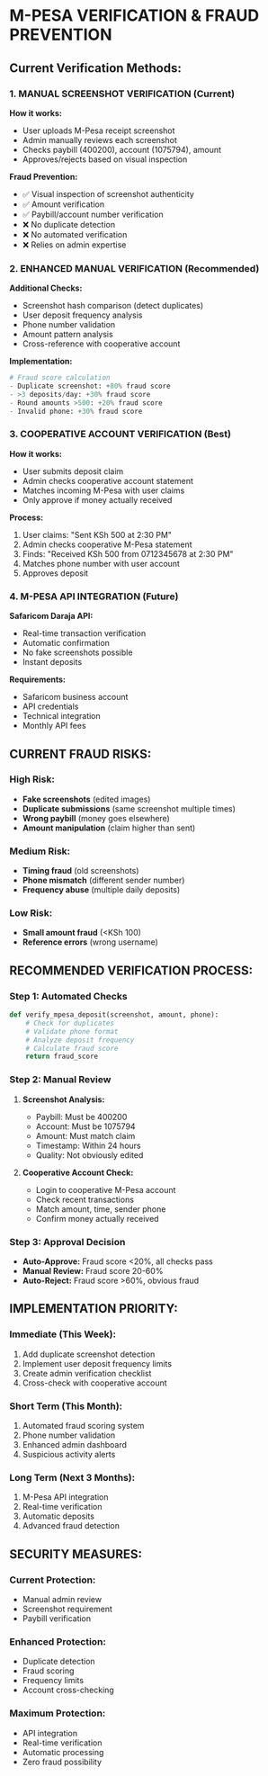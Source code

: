 # M-PESA VERIFICATION & FRAUD PREVENTION

## Current Verification Methods:

### 1. **MANUAL SCREENSHOT VERIFICATION** (Current)
**How it works:**
- User uploads M-Pesa receipt screenshot
- Admin manually reviews each screenshot
- Checks paybill (400200), account (1075794), amount
- Approves/rejects based on visual inspection

**Fraud Prevention:**
- ✅ Visual inspection of screenshot authenticity
- ✅ Amount verification
- ✅ Paybill/account number verification
- ❌ No duplicate detection
- ❌ No automated verification
- ❌ Relies on admin expertise

### 2. **ENHANCED MANUAL VERIFICATION** (Recommended)
**Additional Checks:**
- Screenshot hash comparison (detect duplicates)
- User deposit frequency analysis
- Phone number validation
- Amount pattern analysis
- Cross-reference with cooperative account

**Implementation:**
```python
# Fraud score calculation
- Duplicate screenshot: +80% fraud score
- >3 deposits/day: +30% fraud score  
- Round amounts >500: +20% fraud score
- Invalid phone: +30% fraud score
```

### 3. **COOPERATIVE ACCOUNT VERIFICATION** (Best)
**How it works:**
- User submits deposit claim
- Admin checks cooperative account statement
- Matches incoming M-Pesa with user claims
- Only approve if money actually received

**Process:**
1. User claims: "Sent KSh 500 at 2:30 PM"
2. Admin checks cooperative M-Pesa statement
3. Finds: "Received KSh 500 from 0712345678 at 2:30 PM"
4. Matches phone number with user account
5. Approves deposit

### 4. **M-PESA API INTEGRATION** (Future)
**Safaricom Daraja API:**
- Real-time transaction verification
- Automatic confirmation
- No fake screenshots possible
- Instant deposits

**Requirements:**
- Safaricom business account
- API credentials
- Technical integration
- Monthly API fees

## CURRENT FRAUD RISKS:

### **High Risk:**
- **Fake screenshots** (edited images)
- **Duplicate submissions** (same screenshot multiple times)
- **Wrong paybill** (money goes elsewhere)
- **Amount manipulation** (claim higher than sent)

### **Medium Risk:**
- **Timing fraud** (old screenshots)
- **Phone mismatch** (different sender number)
- **Frequency abuse** (multiple daily deposits)

### **Low Risk:**
- **Small amount fraud** (<KSh 100)
- **Reference errors** (wrong username)

## RECOMMENDED VERIFICATION PROCESS:

### **Step 1: Automated Checks**
```python
def verify_mpesa_deposit(screenshot, amount, phone):
    # Check for duplicates
    # Validate phone format
    # Analyze deposit frequency
    # Calculate fraud score
    return fraud_score
```

### **Step 2: Manual Review**
1. **Screenshot Analysis:**
   - Paybill: Must be 400200
   - Account: Must be 1075794
   - Amount: Must match claim
   - Timestamp: Within 24 hours
   - Quality: Not obviously edited

2. **Cooperative Account Check:**
   - Login to cooperative M-Pesa account
   - Check recent transactions
   - Match amount, time, sender phone
   - Confirm money actually received

### **Step 3: Approval Decision**
- **Auto-Approve:** Fraud score <20%, all checks pass
- **Manual Review:** Fraud score 20-60%
- **Auto-Reject:** Fraud score >60%, obvious fraud

## IMPLEMENTATION PRIORITY:

### **Immediate (This Week):**
1. Add duplicate screenshot detection
2. Implement user deposit frequency limits
3. Create admin verification checklist
4. Cross-check with cooperative account

### **Short Term (This Month):**
1. Automated fraud scoring system
2. Phone number validation
3. Enhanced admin dashboard
4. Suspicious activity alerts

### **Long Term (Next 3 Months):**
1. M-Pesa API integration
2. Real-time verification
3. Automatic deposits
4. Advanced fraud detection

## SECURITY MEASURES:

### **Current Protection:**
- Manual admin review
- Screenshot requirement
- Paybill verification

### **Enhanced Protection:**
- Duplicate detection
- Fraud scoring
- Frequency limits
- Account cross-checking

### **Maximum Protection:**
- API integration
- Real-time verification
- Automatic processing
- Zero fraud possibility